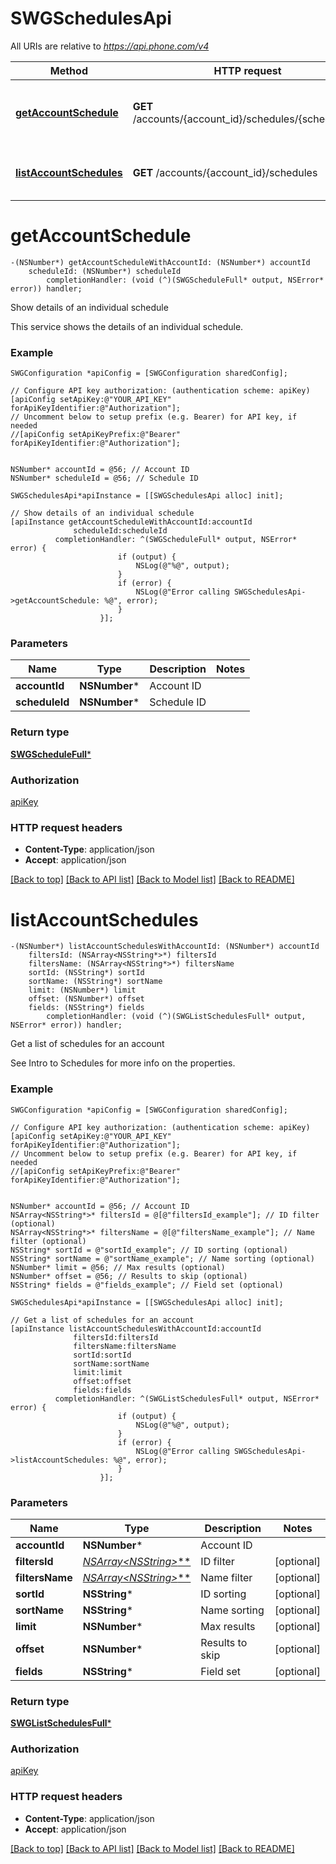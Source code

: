 # SWGSchedulesApi

All URIs are relative to *https://api.phone.com/v4*

Method | HTTP request | Description
------------- | ------------- | -------------
[**getAccountSchedule**](SWGSchedulesApi.md#getaccountschedule) | **GET** /accounts/{account_id}/schedules/{schedule_id} | Show details of an individual schedule
[**listAccountSchedules**](SWGSchedulesApi.md#listaccountschedules) | **GET** /accounts/{account_id}/schedules | Get a list of schedules for an account


# **getAccountSchedule**
```objc
-(NSNumber*) getAccountScheduleWithAccountId: (NSNumber*) accountId
    scheduleId: (NSNumber*) scheduleId
        completionHandler: (void (^)(SWGScheduleFull* output, NSError* error)) handler;
```

Show details of an individual schedule

This service shows the details of an individual schedule.

### Example 
```objc
SWGConfiguration *apiConfig = [SWGConfiguration sharedConfig];

// Configure API key authorization: (authentication scheme: apiKey)
[apiConfig setApiKey:@"YOUR_API_KEY" forApiKeyIdentifier:@"Authorization"];
// Uncomment below to setup prefix (e.g. Bearer) for API key, if needed
//[apiConfig setApiKeyPrefix:@"Bearer" forApiKeyIdentifier:@"Authorization"];


NSNumber* accountId = @56; // Account ID
NSNumber* scheduleId = @56; // Schedule ID

SWGSchedulesApi*apiInstance = [[SWGSchedulesApi alloc] init];

// Show details of an individual schedule
[apiInstance getAccountScheduleWithAccountId:accountId
              scheduleId:scheduleId
          completionHandler: ^(SWGScheduleFull* output, NSError* error) {
                        if (output) {
                            NSLog(@"%@", output);
                        }
                        if (error) {
                            NSLog(@"Error calling SWGSchedulesApi->getAccountSchedule: %@", error);
                        }
                    }];
```

### Parameters

Name | Type | Description  | Notes
------------- | ------------- | ------------- | -------------
 **accountId** | **NSNumber***| Account ID | 
 **scheduleId** | **NSNumber***| Schedule ID | 

### Return type

[**SWGScheduleFull***](SWGScheduleFull.md)

### Authorization

[apiKey](../README.md#apiKey)

### HTTP request headers

 - **Content-Type**: application/json
 - **Accept**: application/json

[[Back to top]](#) [[Back to API list]](../README.md#documentation-for-api-endpoints) [[Back to Model list]](../README.md#documentation-for-models) [[Back to README]](../README.md)

# **listAccountSchedules**
```objc
-(NSNumber*) listAccountSchedulesWithAccountId: (NSNumber*) accountId
    filtersId: (NSArray<NSString*>*) filtersId
    filtersName: (NSArray<NSString*>*) filtersName
    sortId: (NSString*) sortId
    sortName: (NSString*) sortName
    limit: (NSNumber*) limit
    offset: (NSNumber*) offset
    fields: (NSString*) fields
        completionHandler: (void (^)(SWGListSchedulesFull* output, NSError* error)) handler;
```

Get a list of schedules for an account

See Intro to Schedules for more info on the properties.

### Example 
```objc
SWGConfiguration *apiConfig = [SWGConfiguration sharedConfig];

// Configure API key authorization: (authentication scheme: apiKey)
[apiConfig setApiKey:@"YOUR_API_KEY" forApiKeyIdentifier:@"Authorization"];
// Uncomment below to setup prefix (e.g. Bearer) for API key, if needed
//[apiConfig setApiKeyPrefix:@"Bearer" forApiKeyIdentifier:@"Authorization"];


NSNumber* accountId = @56; // Account ID
NSArray<NSString*>* filtersId = @[@"filtersId_example"]; // ID filter (optional)
NSArray<NSString*>* filtersName = @[@"filtersName_example"]; // Name filter (optional)
NSString* sortId = @"sortId_example"; // ID sorting (optional)
NSString* sortName = @"sortName_example"; // Name sorting (optional)
NSNumber* limit = @56; // Max results (optional)
NSNumber* offset = @56; // Results to skip (optional)
NSString* fields = @"fields_example"; // Field set (optional)

SWGSchedulesApi*apiInstance = [[SWGSchedulesApi alloc] init];

// Get a list of schedules for an account
[apiInstance listAccountSchedulesWithAccountId:accountId
              filtersId:filtersId
              filtersName:filtersName
              sortId:sortId
              sortName:sortName
              limit:limit
              offset:offset
              fields:fields
          completionHandler: ^(SWGListSchedulesFull* output, NSError* error) {
                        if (output) {
                            NSLog(@"%@", output);
                        }
                        if (error) {
                            NSLog(@"Error calling SWGSchedulesApi->listAccountSchedules: %@", error);
                        }
                    }];
```

### Parameters

Name | Type | Description  | Notes
------------- | ------------- | ------------- | -------------
 **accountId** | **NSNumber***| Account ID | 
 **filtersId** | [**NSArray&lt;NSString*&gt;***](NSString*.md)| ID filter | [optional] 
 **filtersName** | [**NSArray&lt;NSString*&gt;***](NSString*.md)| Name filter | [optional] 
 **sortId** | **NSString***| ID sorting | [optional] 
 **sortName** | **NSString***| Name sorting | [optional] 
 **limit** | **NSNumber***| Max results | [optional] 
 **offset** | **NSNumber***| Results to skip | [optional] 
 **fields** | **NSString***| Field set | [optional] 

### Return type

[**SWGListSchedulesFull***](SWGListSchedulesFull.md)

### Authorization

[apiKey](../README.md#apiKey)

### HTTP request headers

 - **Content-Type**: application/json
 - **Accept**: application/json

[[Back to top]](#) [[Back to API list]](../README.md#documentation-for-api-endpoints) [[Back to Model list]](../README.md#documentation-for-models) [[Back to README]](../README.md)

